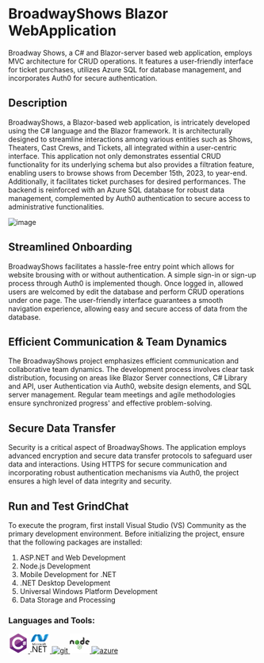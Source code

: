 # BroadwayShows Blazor WebApplication 

Broadway Shows, a C# and Blazor-server based web application, employs MVC architecture for CRUD operations. It features a user-friendly interface for ticket purchases, utilizes Azure SQL for database management, and incorporates Auth0 for secure authentication.

## Description

BroadwayShows, a Blazor-based web application, is intricately developed using the C# language and the Blazor framework. It is architecturally designed to streamline interactions among various entities such as Shows, Theaters, Cast Crews, and Tickets, all integrated within a user-centric interface. This application not only demonstrates essential CRUD functionality for its underlying schema but also provides a filtration feature, enabling users to browse shows from December 15th, 2023, to year-end. Additionally, it facilitates ticket purchases for desired performances. The backend is reinforced with an Azure SQL database for robust data management, complemented by Auth0 authentication to secure access to administrative functionalities. 

![image](https://github.com/oteomamo/BroadwayShows-CEN4090L/assets/79421585/43dd09e1-dabb-48c6-a72e-0494418bd979)


## Streamlined Onboarding

BroadwayShows facilitates a hassle-free entry point which allows for website brousing with or without authentication.
A simple sign-in or sign-up process through Auth0 is implemented though. Once logged in, allowed users are welcomed by 
edit the database and perform CRUD operations under one page. The user-friendly interface guarantees a smooth 
navigation experience, allowing easy and secure access of data from the database.

## Efficient Communication & Team Dynamics

The BroadwayShows project emphasizes efficient communication and collaborative team dynamics. The development process involves 
clear task distribution, focusing on areas like Blazor Server connections, C# Library and API, user Authentication via Auth0, 
website design elements, and SQL server management. Regular team meetings and agile methodologies ensure synchronized progress'
and effective problem-solving.

## Secure Data Transfer

Security is a critical aspect of BroadwayShows. The application employs advanced encryption and secure data transfer protocols 
to safeguard user data and interactions. Using HTTPS for secure communication and incorporating robust authentication mechanisms 
via Auth0, the project ensures a high level of data integrity and security.

## Run and Test GrindChat

To execute the program, first install Visual Studio (VS) Community as the primary development environment. 
Before initializing the project, ensure that the following packages are installed:

1. ASP.NET and Web Development
2. Node.js Development
3. Mobile Development for .NET
4. .NET Desktop Development
5. Universal Windows Platform Development
6. Data Storage and Processing



<h3 align="left">Languages and Tools:</h3>
 <a href="https://www.w3schools.com/cs/" target="_blank" rel="noreferrer"> <img src="https://raw.githubusercontent.com/devicons/devicon/master/icons/csharp/csharp-original.svg" alt="csharp" width="40" height="40"/> </a> <a href="https://dotnet.microsoft.com/" target="_blank" rel="noreferrer"> <img src="https://raw.githubusercontent.com/devicons/devicon/master/icons/dot-net/dot-net-original-wordmark.svg" alt="dotnet" width="40" height="40"/> </a> <a href="https://git-scm.com/" target="_blank" rel="noreferrer"> <img src="https://www.vectorlogo.zone/logos/git-scm/git-scm-icon.svg" alt="git" width="40" height="40"/> </a> <a href="https://nodejs.org" target="_blank" rel="noreferrer"> <img src="https://raw.githubusercontent.com/devicons/devicon/master/icons/nodejs/nodejs-original-wordmark.svg" alt="nodejs" width="40" height="40"/> </a> <a href="https://azure.microsoft.com/en-in/" target="_blank" rel="noreferrer"> <img src="https://www.vectorlogo.zone/logos/microsoft_azure/microsoft_azure-icon.svg" alt="azure" width="40" height="40"/> </a>   </p>
